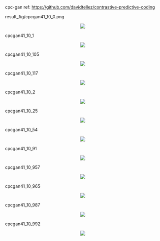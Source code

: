 

cpc-gan ref: https://github.com/davidtellez/contrastive-predictive-coding

result_fig/cpcgan41_10_0.png

<p align="center">
    <img src="result_fig/cpcgan41_10_0.png" \>
</p>
cpcgan41_10_1
<p align="center">
    <img src="result_fig/cpcgan41_10_1.png" \>
</p>
cpcgan41_10_105
<p align="center">
    <img src="result_fig/cpcgan41_10_105.png" \>
</p>
cpcgan41_10_117
<p align="center">
    <img src="result_fig/cpcgan41_10_117.png" \>
</p>
cpcgan41_10_2
<p align="center">
    <img src="result_fig/cpcgan41_10_2.png" \>
</p>
cpcgan41_10_25
<p align="center">
    <img src="result_fig/cpcgan41_10_25.png" \>
</p>
cpcgan41_10_54
<p align="center">
    <img src="result_fig/cpcgan41_10_54.png" \>
</p>
cpcgan41_10_91
<p align="center">
    <img src="result_fig/cpcgan41_10_91.png" \>
</p>
cpcgan41_10_957
<p align="center">
    <img src="result_fig/cpcgan41_10_957.png" \>
</p>
cpcgan41_10_965
<p align="center">
    <img src="result_fig/cpcgan41_10_965.png" \>
</p>
cpcgan41_10_987
<p align="center">
    <img src="result_fig/cpcgan41_10_987.png" \>
</p>
cpcgan41_10_992
<p align="center">
    <img src="result_fig/cpcgan41_10_992.png" \>
</p>



